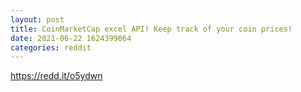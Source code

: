 ```yaml
--- 
layout: post 
title: CoinMarketCap excel API! Keep track of your coin prices! 
date: 2021-06-22 1624399064 
categories: reddit 
--- 
```

https://redd.it/o5ydwn
